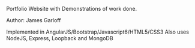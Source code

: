 Portfolio Website with Demonstrations of work done.

Author: James Garloff

Implemented in AngularJS/Bootstrap/Javascript6/HTML5/CSS3
    Also uses NodeJS, Express, Loopback and MongoDB
     